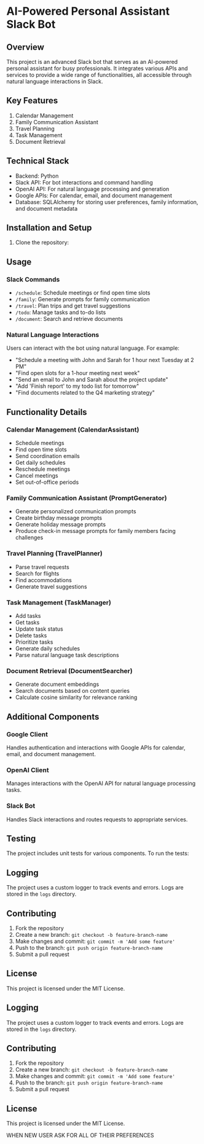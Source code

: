# AI-Powered Personal Assistant Slack Bot

## Overview

This project is an advanced Slack bot that serves as an AI-powered personal assistant for busy professionals. It integrates various APIs and services to provide a wide range of functionalities, all accessible through natural language interactions in Slack.

## Key Features

1. Calendar Management
2. Family Communication Assistant
3. Travel Planning
4. Task Management
5. Document Retrieval

## Technical Stack

- Backend: Python
- Slack API: For bot interactions and command handling
- OpenAI API: For natural language processing and generation
- Google APIs: For calendar, email, and document management
- Database: SQLAlchemy for storing user preferences, family information, and document metadata

## Installation and Setup

1. Clone the repository:


## Usage

### Slack Commands

- `/schedule`: Schedule meetings or find open time slots
- `/family`: Generate prompts for family communication
- `/travel`: Plan trips and get travel suggestions
- `/todo`: Manage tasks and to-do lists
- `/document`: Search and retrieve documents

### Natural Language Interactions

Users can interact with the bot using natural language. For example:

- "Schedule a meeting with John and Sarah for 1 hour next Tuesday at 2 PM"
- "Find open slots for a 1-hour meeting next week"
- "Send an email to John and Sarah about the project update"
- "Add 'Finish report' to my todo list for tomorrow"
- "Find documents related to the Q4 marketing strategy"

## Functionality Details

### Calendar Management (CalendarAssistant)

- Schedule meetings
- Find open time slots
- Send coordination emails
- Get daily schedules
- Reschedule meetings
- Cancel meetings
- Set out-of-office periods

### Family Communication Assistant (PromptGenerator)

- Generate personalized communication prompts
- Create birthday message prompts
- Generate holiday message prompts
- Produce check-in message prompts for family members facing challenges

### Travel Planning (TravelPlanner)

- Parse travel requests
- Search for flights
- Find accommodations
- Generate travel suggestions

### Task Management (TaskManager)

- Add tasks
- Get tasks
- Update task status
- Delete tasks
- Prioritize tasks
- Generate daily schedules
- Parse natural language task descriptions

### Document Retrieval (DocumentSearcher)

- Generate document embeddings
- Search documents based on content queries
- Calculate cosine similarity for relevance ranking

## Additional Components

### Google Client

Handles authentication and interactions with Google APIs for calendar, email, and document management.

### OpenAI Client

Manages interactions with the OpenAI API for natural language processing tasks.

### Slack Bot

Handles Slack interactions and routes requests to appropriate services.

## Testing

The project includes unit tests for various components. To run the tests:


## Logging

The project uses a custom logger to track events and errors. Logs are stored in the `logs` directory.

## Contributing

1. Fork the repository
2. Create a new branch: `git checkout -b feature-branch-name`
3. Make changes and commit: `git commit -m 'Add some feature'`
4. Push to the branch: `git push origin feature-branch-name`
5. Submit a pull request

## License

This project is licensed under the MIT License.


## Logging

The project uses a custom logger to track events and errors. Logs are stored in the `logs` directory.

## Contributing

1. Fork the repository
2. Create a new branch: `git checkout -b feature-branch-name`
3. Make changes and commit: `git commit -m 'Add some feature'`
4. Push to the branch: `git push origin feature-branch-name`
5. Submit a pull request

## License

This project is licensed under the MIT License.


WHEN NEW USER ASK FOR ALL OF THEIR PREFERENCES